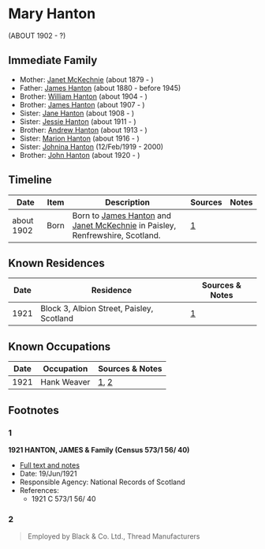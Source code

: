 ﻿---
layout: person
subject_key: i24857040
permalink: /people/i24857040
---

# Mary Hanton
(ABOUT 1902 - ?)

## Immediate Family

* Mother: [Janet McKechnie](./@47324688@-janet-mckechnie-b1879-d.md) (about 1879 - )
* Father: [James Hanton](./@71830064@-james-hanton-b1880-d1945.md) (about 1880 - before 1945)
* Brother: [William Hanton](./@19187808@-william-hanton-b1904-d.md) (about 1904 - )
* Brother: [James Hanton](./@30630538@-james-hanton-b1907-d.md) (about 1907 - )
* Sister: [Jane Hanton](./@65592941@-jane-hanton-b1908-d.md) (about 1908 - )
* Sister: [Jessie Hanton](./@56011610@-jessie-hanton-b1911-d.md) (about 1911 - )
* Brother: [Andrew Hanton](./@53392578@-andrew-hanton-b1913-d.md) (about 1913 - )
* Sister: [Marion Hanton](./@27083581@-marion-hanton-b1916-d.md) (about 1916 - )
* Sister: [Johnina Hanton](./@68592798@-johnina-hanton-b1919-2-12-d2000.md) (12/Feb/1919 - 2000)
* Brother: [John Hanton](./@30651959@-john-hanton-b1920-d.md) (about 1920 - )

## Timeline

Date | Item | Description | Sources | Notes
---|---|---|---|---
about 1902 | Born | Born to [James Hanton](./@71830064@-james-hanton-b1880-d1945.md) and [Janet McKechnie](./@47324688@-janet-mckechnie-b1879-d.md) in Paisley, Renfrewshire, Scotland. | [1](#1) | 

## Known Residences

Date | Residence | Sources & Notes
---|---|---
1921 | Block 3, Albion Street, Paisley, Scotland | [1](#1)

## Known Occupations

Date | Occupation | Sources & Notes
---|---|---
1921 | Hank Weaver | [1](#1), [2](#2)

## Footnotes

### 1

**1921 HANTON, JAMES & Family (Census 573/1 56/ 40)**

* [Full text and notes](../sources/@76935052@-1921-hanton,-james-&-family-census-573-1-56-40-.md)
* Date: 19/Jun/1921
* Responsible Agency: National Records of Scotland
* References: 
  * 1921 C 573/1 56/ 40

### 2

> Employed by Black & Co. Ltd., Thread Manufacturers
>


